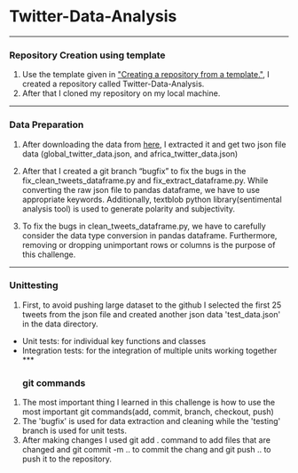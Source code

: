 # Twitter-Data-Analysis
***
### Repository Creation using template
1. Use the template given in ["Creating a repository from a template."](https://docs.github.com/en/articles/creating-a-repository-from-a-template), I created a repository called Twitter-Data-Analysis.
2. After that I cloned my repository on my local machine.
***
### Data Preparation
1. After downloading the data from [here](https://drive.google.com/drive/folders/19G8dmehf9vU0u6VTKGV-yWsQOn3IvPsd), I extracted it and get two json file data (global_twitter_data.json, and africa_twitter_data.json)

2. After that I created a git branch “bugfix” to fix the bugs in the fix_clean_tweets_dataframe.py and fix_extract_dataframe.py. While converting the raw json file to pandas dataframe, we have to use appropriate keywords. Additionally, textblob python library(sentimental analysis tool) is used to generate polarity and subjectivity.
3. To fix the bugs in clean_tweets_dataframe.py, we have to carefully consider the data type conversion in pandas dataframe. Furthermore, removing or dropping unimportant rows or columns is the purpose of this challenge.
***
### Unittesting
1. First, to avoid pushing large dataset to the github I selected the first 25 tweets from the json file and created another json data 'test_data.json' in the data directory. 
- Unit tests: for individual key functions and classes
- Integration tests: for the integration of multiple units working together
      ***
  ### git commands
1. The most important thing I learned in this challenge is how to use the most important git commands(add, commit, branch, checkout, push)
2. The 'bugfix' is used for data extraction and cleaning while the 'testing' branch is used for unit tests.
3. After making changes I used git add . command to add files that are changed and git commit -m .. to commit the chang and git push .. to push it to the repository.
